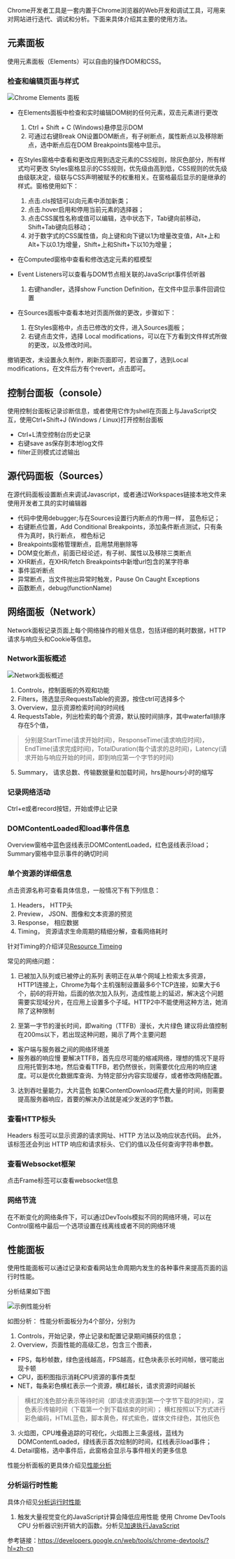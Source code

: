 
Chrome开发者工具是一套内置于Chrome浏览器的Web开发和调试工具，可用来对网站进行迭代、调试和分析。下面来具体介绍其主要的使用方法。

## 元素面板

使用元素面板（Elements）可以自由的操作DOM和CSS。

### 检查和编辑页面与样式

![Chrome Elements 面板](../images/chrome/elements1.png)

* 在Elements面板中检查和实时编辑DOM树的任何元素，双击元素进行更改
  1. Ctrl + Shift + C (Windows)悬停显示DOM
  2. 可通过右键Break ON设置DOM断点，有子树断点，属性断点以及移除断点，选中断点后在DOM Breakpoints窗格中显示。

* 在Styles窗格中查看和更改应用到选定元素的CSS规则，除灰色部分，所有样式均可更改
  Styles窗格显示的CSS规则，优先级由高到低，CSS规则的优先级由级联决定，级联与CSS声明被赋予的权重相关。在窗格最后显示的是继承的样式。窗格使用如下：
  1. 点击.cls按钮可以向元素中添加新类；
  2. 点击.hover启用和停用当前元素的选择器；
  3. 点击CSS属性名称或值可以编辑，选中状态下，Tab键向前移动，Shift+Tab键向后移动；
  4. 对于数字式的CSS属性值，向上键和向下键以1为增量改变值，Alt+上和Alt+下以0.1为增量，Shift+上和Shift+下以10为增量；

* 在Computed窗格中查看和修改选定元素的框模型

* Event Listeners可以查看与DOM节点相关联的JavaScript事件侦听器
  1. 右键handler，选择show Function Definition，在文件中显示事件回调位置

* 在Sources面板中查看本地对页面所做的更改，步骤如下：
  1. 在Styles窗格中，点击已修改的文件，进入Sources面板；
  2. 右键点击文件，选择 Local modifications，可以在下方看到文件样式所做的更改，以及修改时间。

撤销更改，未设置永久制作，刷新页面即可，若设置了，选到Local modifications，在文件后方有个revert，点击即可。

## 控制台面板（console）

使用控制台面板记录诊断信息，或者使用它作为shell在页面上与JavaScript交互，使用Ctrl+Shift+J (Windows / Linux)打开控制台面板
  * Ctrl+L清空控制台历史记录
  * 右键save as保存到本地log文件
  * filter正则模式过滤输出

## 源代码面板（Sources）

在源代码面板设置断点来调试Javascript，或者通过Workspaces链接本地文件来使用开发者工具的实时编辑器

  * 代码中使用debugger;与在Sources设置行内断点的作用一样， 蓝色标记；
  * 右键断点位置，Add Conditional Breakpoints，添加条件断点测试，只有条件为真时，执行断点， 橙色标记
  * Breakpoints窗格管理断点，启用禁用删除等
  * DOM变化断点，前面已经论述，有子树、属性以及移除三类断点
  * XHR断点，在XHR/fetch Breakpoints中新增url包含的某字符串
  * 事件监听断点
  * 异常断点，当文件抛出异常时触发，Pause On Caught Exceptions
  * 函数断点，debug(functionName)

## 网络面板（Network）

Network面板记录页面上每个网络操作的相关信息，包括详细的耗时数据，HTTP请求与响应头和Cookie等信息。

### Network面板概述

![Network面板概述](../images/chrome/network.jpg)

1. Controls，控制面板的外观和功能
2. Filters，筛选显示RequestsTable的资源，按住ctrl可选择多个
3. Overview，显示资源检索时间的时间线
4. RequestsTable，列出检索的每个资源，默认按时间排序，其中waterfall排序存在5个值，
> 分别是StartTime(请求开始时间)，ResponseTime(请求响应时间)，EndTime(请求完成时间)，TotalDuration(每个请求的总时间)，Latency(请求开始与响应开始的时间，即到响应第一个字节的时间)
5. Summary， 请求总数、传输数据量和加载时间，hrs是hours小时的缩写

### 记录网络活动

Ctrl+e或者record按钮，开始或停止记录

### DOMContentLoaded和load事件信息

Overview窗格中蓝色竖线表示DOMContentLoaded，红色竖线表示load；
Summary窗格中显示事件的确切时间

### 单个资源的详细信息

点击资源名称可查看具体信息，一般情况下有下列信息：
1. Headers， HTTP头
2. Preview， JSON、图像和文本资源的预览
3. Response， 相应数据
4. Timing， 资源请求生命周期的精细分解，查看网络耗时

针对Timing的介绍详见[Resource Timeing](https://developers.google.cn/web/tools/chrome-devtools/network-performance/understanding-resource-timing?hl=zh-cn)

常见的网络问题：
1. 已被加入队列或已被停止的系列
  表明正在从单个网域上检索太多资源，HTTP1连接上，Chrome为每个主机强制设置最多6个TCP连接，如果大于6个，前6的将开始，后面的依次加入队列，造成性能上的延迟，解决这个问题需要实现域分片，在应用上设置多个子域。HTTP2中不能使用这种方法，她消除了这种限制

2. 至第一字节的漫长时间，即waiting（TTFB）漫长，大片绿色
  建议将此值控制在200ms以下，若出现这种问题，揭示了两个主要问题
  * 客户端与服务器之间的网络环境差
  * 服务器的响应慢
  要解决TTFB，首先应尽可能的缩减网络，理想的情况下是将应用托管到本地，然后查看TTFB，若仍然很长，则需要优化应用的响应速度。可以是优化数据库查询、为特定部分内容实现缓存，或者修改网络配置。

3. 达到吞吐量能力，大片蓝色
  如果ContentDownload花费大量的时间，则需要提高服务器响应，首要的解决办法就是减少发送的字节数。
  
### 查看HTTP标头

Headers 标签可以显示资源的请求网址、HTTP 方法以及响应状态代码。 此外，该标签还会列出 HTTP 响应和请求标头、它们的值以及任何查询字符串参数。

### 查看Websocket框架

点击Frame标签可以查看websocket信息

### 网络节流

在不断变化的网络条件下，可以通过DevTools模拟不同的网络环境，可以在Control窗格中最后一个选项设置在线离线或者不同的网络环境

## 性能面板

使用性能面板可以通过记录和查看网站生命周期内发生的各种事件来提高页面的运行时性能。

分析结果如下图

![示例性能分析](../images/chrome/Performance.jpg)

如图分析：
性能分析面板分为4个部分，分别为
1. Controls，开始记录，停止记录和配置记录期间捕获的信息；
2. Overview，页面性能的高级汇总，包含三个图表，
  * FPS，每秒帧数，绿色竖线越高，FPS越高，红色块表示长时间帧，很可能出现卡顿
  * CPU，面积图指示消耗CPU资源的事件类型
  * NET，每条彩色横杠表示一个资源，横杠越长，请求资源时间越长
  > 横杠的浅色部分表示等待时间（即请求资源到第一个字节下载的时间），深色表示传输时间（下载第一个到下载结束的时间）；
  > 横杠按照以下方式进行彩色编码，HTML蓝色，脚本黄色，样式紫色，媒体文件绿色，其他灰色
3. 火焰图，CPU堆叠追踪的可视化，火焰图上三条竖线，蓝线为DOMContentLoaded，绿线表示首次绘制的时间，红线表示load事件；
4. Detail窗格，选中事件后，此窗格会显示与事件相关的更多信息

性能分析面板的更具体介绍见[性能分析](https://developers.google.cn/web/tools/chrome-devtools/evaluate-performance/timeline-tool?hl=zh-cn)

### 分析运行时性能
具体介绍见[分析运行时性能](https://developers.google.cn/web/tools/chrome-devtools/rendering-tools/?hl=zh-cn)

1. 触发大量视觉变化的JavaScript计算会降低应用性能
  使用 Chrome DevTools CPU 分析器识别开销大的函数。分析见[加速执行JavaScript](https://developers.google.cn/web/tools/chrome-devtools/rendering-tools/js-execution?hl=zh-cn)

参考链接：https://developers.google.cn/web/tools/chrome-devtools/?hl=zh-cn
